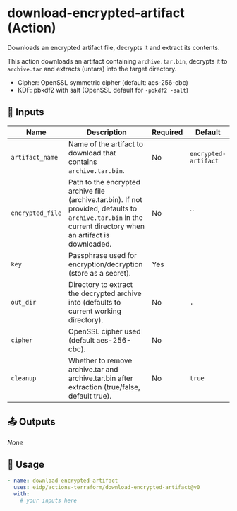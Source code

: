 <!-- NOTE: This file's contents are automatically generated. Do not edit manually. -->
# download-encrypted-artifact (Action)

Downloads an encrypted artifact file, decrypts it and extract its contents.

This action downloads an artifact containing `archive.tar.bin`, decrypts it to `archive.tar` and extracts (untars) into the target directory.
- Cipher: OpenSSL symmetric cipher (default: aes-256-cbc)
- KDF: pbkdf2 with salt (OpenSSL default for `-pbkdf2 -salt`)

## 🔧 Inputs

|      Name      |                                                                         Description                                                                         |Required|       Default      |
|----------------|-------------------------------------------------------------------------------------------------------------------------------------------------------------|--------|--------------------|
| `artifact_name`|                                              Name of the artifact to download that contains `archive.tar.bin`.                                              |   No   |`encrypted-artifact`|
|`encrypted_file`|Path to the encrypted archive file (archive.tar.bin). If not provided, defaults to `archive.tar.bin` in the current directory when an artifact is downloaded.|   No   |         ``         |
|      `key`     |                                                Passphrase used for encryption/decryption (store as a secret).                                               |   Yes  |                    |
|    `out_dir`   |                                   Directory to extract the decrypted archive into (defaults to current working directory).                                  |   No   |         `.`        |
|    `cipher`    |                                                          OpenSSL cipher used (default aes-256-cbc).                                                         |   No   |                    |
|    `cleanup`   |                                Whether to remove archive.tar and archive.tar.bin after extraction (true/false, default true).                               |   No   |       `true`       |

## 📤 Outputs

_None_

## 🚀 Usage

```yaml
- name: download-encrypted-artifact
  uses: eidp/actions-terraform/download-encrypted-artifact@v0
  with:
    # your inputs here
```
